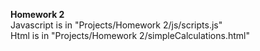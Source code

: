 <b>Homework 2</b><br>
Javascript is in "Projects/Homework 2/js/scripts.js"<br>
Html is in "Projects/Homework 2/simpleCalculations.html"
